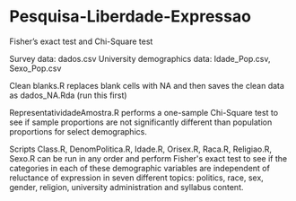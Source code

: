 # Pesquisa-Liberdade-Expressao
Fisher’s exact test and Chi-Square test

Survey data: dados.csv
University demographics data: Idade_Pop.csv, Sexo_Pop.csv

Clean blanks.R replaces blank cells with NA and then saves the clean data as dados_NA.Rda (run this first)

RepresentatividadeAmostra.R performs a one-sample Chi-Square test to see if sample proportions are not significantly different than population proportions for select demographics.

Scripts Class.R, DenomPolitica.R, Idade.R, Orisex.R, Raca.R, Religiao.R, Sexo.R can be run in any order and perform Fisher's exact test to see if the categories in each of these demographic variables are independent of reluctance of expression in seven different topics: politics, race, sex, gender, religion, university administration and syllabus content.
